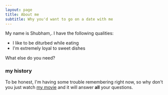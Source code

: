 ```yaml
---
layout: page
title: About me
subtitle: Why you'd want to go on a date with me
---
```


My name is Shubham,. I have the following qualities:

- I like to be diturbed while eating
- I'm extremely loyal to sweet dishes

What else do you need?

### my history

To be honest, I'm having some trouble remembering right now, so why don't you just watch [my movie](http://en.wikipedia.org/wiki/The_Princess_Bride_%28film%29) and it will answer **all** your questions.
